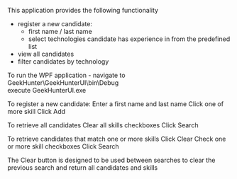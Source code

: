This application provides the following functionality

  - register a new candidate:
     - first name / last name
     - select technologies candidate has experience in from the predefined list 
  - view all candidates
  - filter candidates by technology

  
To run the WPF application -
	navigate to GeekHunter\GeekHunterUI\bin\Debug  
	execute GeekHunterUI.exe
		
To register a new candidate:
	Enter a first name and last name
	Click one of more skill
	Click Add
	
To retrieve all candidates
	Clear all skills checkboxes
	Click Search
	
To retrieve candidates that match one or more skills
	Click Clear
	Check one or more skill checkboxes
	Click Search

The Clear button is designed to be used between searches to clear the previous search
and return all candidates and skills





